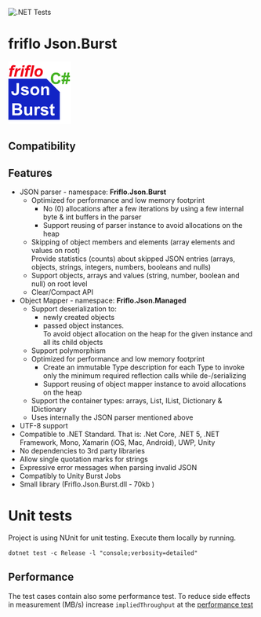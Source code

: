 ![.NET Tests](https://github.com/friflo/Friflo.Json.Burst/workflows/.NET/badge.svg)

# friflo Json.Burst
![Logo](docs/images/Friflo.Json.Burst-128.png) 
 

## Compatibility

## Features

- JSON parser - namespace: **Friflo.Json.Burst**
	- Optimized for performance and low memory footprint
		- No (0) allocations after a few iterations by using a few internal byte & int buffers in the parser
		- Support reusing of parser instance to avoid allocations on the heap
	- Skipping of object members and elements (array elements and values on root)  
		Provide statistics (counts) about skipped JSON entries (arrays, objects, strings, integers, numbers, booleans and nulls)
	- Support objects, arrays and values (string, number, boolean and null) on root level
	- Clear/Compact API
- Object Mapper - namespace: **Friflo.Json.Managed**
	- Support deserialization to:
		- newly created objects
		- passed object instances.  
			To avoid object allocation on the heap for the given instance and all its child objects
	- Support polymorphism
	- Optimized for performance and low memory footprint
		- Create an immutable Type description for each Type to invoke only the minimum required reflection calls while de-/serializing
		- Support reusing of object mapper instance to avoid allocations on the heap
	- Support the container types: arrays, List, IList, Dictionary & IDictionary
	- Uses internally the JSON parser mentioned above
- UTF-8 support
- Compatible to .NET Standard.
	That is: .Net Core, .NET 5, .NET Framework, Mono, Xamarin (iOS, Mac, Android), UWP, Unity
- No dependencies to 3rd party libraries
- Allow single quotation marks for strings
- Expressive error messages when parsing invalid JSON
- Compatibly to Unity Burst Jobs
- Small library (Friflo.Json.Burst.dll - 70kb )


# Unit tests

Project is using NUnit for unit testing. Execute them locally by running. 
```
dotnet test -c Release -l "console;verbosity=detailed"
```

## Performance
The test cases contain also some performance test.
To reduce side effects in measurement (MB/s) increase `impliedThroughput` at the [performance test](Json.Tests/Common/TestParserPerformance.cs)